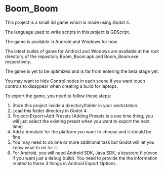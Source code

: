 # Boom_Boom
This project is a small 3d game which is made using Godot 4.

The language used to write scripts in this project is GDScript.

The game is available in Android and Windows for now.

The latest builds of game for Android and Windows are available at the root directory of the repository Boom_Boom.apk and Boom_Boom.exe respectively.

The game is yet to be optimized and is far from entering the beta stage yet.

You may want to hide Control nodes in each scene if you want touch controls to disappear when creating a build for laptops.


To export the game, you need to follow these steps:

1. Store this project inside a directory/folder in your workstation.
2. Load this folder directory in Godot 4.
3. Project>Export>Add Presets (Adding Presets is a one time thing, you will just select the existing preset when you want to export the next time)
4. Add a template for the platform you want to choose and it should be fine.
5. You may need to do one or more additional task but Godot will let you know what to do for it.
6. For Android, you will need Android SDK, Java SDK, a keystore file(even if you want just a debug build). You need to provide the the information related to these 3 things in Android Export Options.
